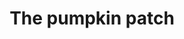 ---
layout: item
raw_url: https://prdwebappstorage.blob.core.windows.net/kansaspattons/images/gallery-2009-10-18/photo00632.jpg
thumb_url: https://prdwebappstorage.blob.core.windows.net/kansaspattons/images/gallery-2009-10-18/thumb_photo00632.jpg
post: blog/2009-10-18-pumpkin-patch.md
index: 12
title: The pumpkin patch
---